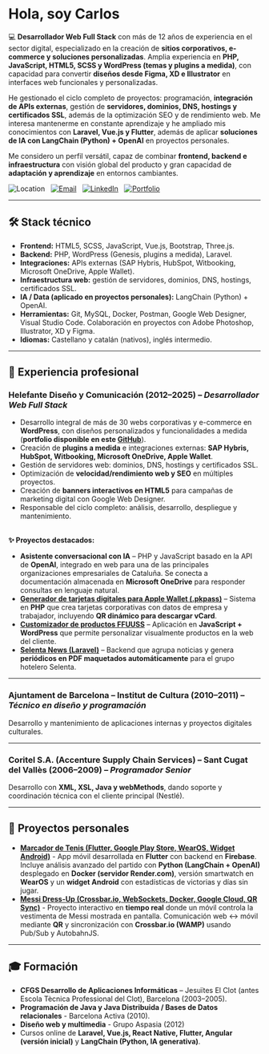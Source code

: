 # Hola, soy Carlos

💻 **Desarrollador Web Full Stack** con más de 12 años de experiencia en el sector digital, especializado en la creación de **sitios corporativos, e-commerce y soluciones personalizadas**. Amplia experiencia en **PHP, JavaScript, HTML5, SCSS y WordPress (temas y plugins a medida)**, con capacidad para convertir **diseños desde Figma, XD e Illustrator** en interfaces web funcionales y personalizadas.

He gestionado el ciclo completo de proyectos: programación, **integración de APIs externas**, gestión de **servidores, dominios, DNS, hostings y certificados SSL**, además de la optimización SEO y de rendimiento web. Me interesa mantenerme en constante aprendizaje y he ampliado mis conocimientos con **Laravel, Vue.js y Flutter**, además de aplicar **soluciones de IA con LangChain (Python) + OpenAI** en proyectos personales.

Me considero un perfil versátil, capaz de combinar **frontend, backend e infraestructura** con visión global del producto y gran capacidad de **adaptación y aprendizaje** en entornos cambiantes.  

![Location](https://img.shields.io/badge/🛰️-Barcelona-DD3333?logoColor=white&style=for-the-badge&labelColor=e8e8e8)&nbsp;&nbsp;
[![Email](https://img.shields.io/badge/📬-holaturmo%40gmail.com-orange?logoColor=white&style=for-the-badge&labelColor=e8e8e8)](mailto:holaturmo@gmail.com)&nbsp;&nbsp;
[![LinkedIn](https://img.shields.io/badge/🔗-LinkedIn-0077B5?style=for-the-badge&logoColor=white&labelColor=e8e8e8)](https://linkedin.com/in/cturmo)&nbsp;&nbsp;
[![Portfolio](https://img.shields.io/badge/🌐-Portfolio-black?style=for-the-badge&logoColor=white&labelColor=e8e8e8)](https://github.com/zeliuk/portfolio)   

---

## 🛠️ Stack técnico

- **Frontend:** HTML5, SCSS, JavaScript, Vue.js, Bootstrap, Three.js.  
- **Backend:** PHP, WordPress (Genesis, plugins a medida), Laravel. 
- **Integraciones:** APIs externas (SAP Hybris, HubSpot, Witbooking, Microsoft OneDrive, Apple Wallet).
- **Infraestructura web:** gestión de servidores, dominios, DNS, hostings, certificados SSL.
- **IA / Data (aplicado en proyectos personales):** LangChain (Python) + OpenAI.  
- **Herramientas:** Git, MySQL, Docker, Postman, Google Web Designer, Visual Studio Code. Colaboración en proyectos con Adobe Photoshop, Illustrator, XD y Figma.  
- **Idiomas:** Castellano y catalán (nativos), inglés intermedio.

---

## 🚀 Experiencia profesional

### Helefante Diseño y Comunicación (2012–2025) – *Desarrollador Web Full Stack*
- Desarrollo integral de más de 30 webs corporativas y e-commerce en **WordPress**, con diseños personalizados y funcionalidades a medida (**portfolio disponible en este [GitHub](https://github.com/zeliuk/portfolio)**).  
- Creación de **plugins a medida** e integraciones externas: **SAP Hybris, HubSpot, Witbooking, Microsoft OneDrive, Apple Wallet**.
- Gestión de servidores web: dominios, DNS, hostings y certificados SSL.  
- Optimización de **velocidad/rendimiento web y SEO** en múltiples proyectos.  
- Creación de **banners interactivos en HTML5** para campañas de marketing digital con Google Web Designer.  
- Responsable del ciclo completo: análisis, desarrollo, despliegue y mantenimiento.  <br><br>

  
**✨ Proyectos destacados:**  
- **Asistente conversacional con IA** – PHP y JavaScript basado en la API de **OpenAI**, integrado en web para una de las principales organizaciones empresariales de Cataluña. Se conecta a documentación almacenada en **Microsoft OneDrive** para responder consultas en lenguaje natural.  
- **[Generador de tarjetas digitales para Apple Wallet (.pkpass)](https://github.com/zeliuk/pkpass-wallet-apple)** – Sistema en **PHP** que crea tarjetas corporativas con datos de empresa y trabajador, incluyendo **QR dinámico para descargar vCard**.  
- **[Customizador de productos FFUUSS](https://github.com/zeliuk/doityourself-handdryer-customizer)** – Aplicación en **JavaScript + WordPress** que permite personalizar visualmente productos en la web del cliente.  
- **[Selenta News (Laravel)](https://github.com/zeliuk/selentanews)** – Backend que agrupa noticias y genera **periódicos en PDF maquetados automáticamente** para el grupo hotelero Selenta.

---

### Ajuntament de Barcelona – Institut de Cultura (2010–2011) – *Técnico en diseño y programación*  
Desarrollo y mantenimiento de aplicaciones internas y proyectos digitales culturales.  

---

### Coritel S.A. (Accenture Supply Chain Services) – Sant Cugat del Vallès (2006–2009) – *Programador Senior*  
Desarrollo con **XML, XSL, Java y webMethods**, dando soporte y coordinación técnica con el cliente principal (Nestlé).  

---

<!-- ### Cadbury España – El Prat de Llobregat (2005–2006)  
*HelpDesk (prácticas)*  
- Soporte técnico y resolución de incidencias de usuarios internos.  

--- -->

## 📱 Proyectos personales

- **[Marcador de Tenis (Flutter, Google Play Store, WearOS, Widget Android)](https://play.google.com/store/apps/details?id=xyz.zeliuk.apptenis)** - App móvil desarrollada en **Flutter** con backend en **Firebase**. Incluye análisis avanzado del partido con **Python (LangChain + OpenAI)** desplegado en **Docker (servidor Render.com)**, versión smartwatch en **WearOS** y un **widget Android** con estadísticas de victorias y días sin jugar.   
- **[Messi Dress-Up (Crossbar.io, WebSockets, Docker, Google Cloud, QR Sync)](http://zeliuk.xyz/messi/)** - Proyecto interactivo en **tiempo real** donde un móvil controla la vestimenta de Messi mostrada en pantalla. Comunicación web ↔ móvil mediante **QR** y sincronización con **Crossbar.io (WAMP)** usando Pub/Sub y AutobahnJS.  
 
---

## 🎓 Formación

- **CFGS Desarrollo de Aplicaciones Informáticas** – Jesuïtes El Clot (antes Escola Tècnica Professional del Clot), Barcelona (2003–2005).
- **Programación de Java y Java Distribuida / Bases de Datos relacionales** - Barcelona Activa (2010).
- **Diseño web y multimedia** - Grupo Aspasia (2012)
- Cursos online de **Laravel, Vue.js, React Native, Flutter, Angular (versión inicial)** y **LangChain (Python, IA generativa)**.  
